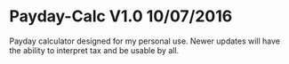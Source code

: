 # Payday-Calc V1.0 10/07/2016
Payday calculator designed for my personal use.
Newer updates will have the ability to interpret tax and be usable by all.
